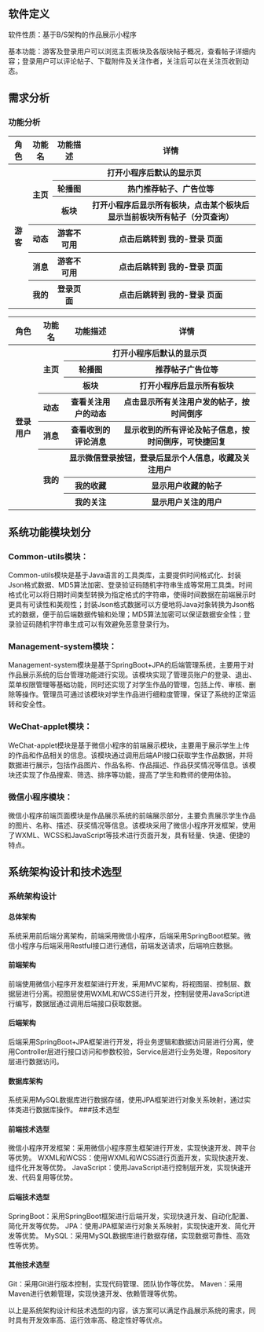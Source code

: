 ## 软件定义

软件性质：基于B/S架构的作品展示小程序

基本功能：游客及登录用户可以浏览主页板块及各版块帖子概况，查看帖子详细内容；登录用户可以评论帖子、下载附件及关注作者，关注后可以在关注页收到动态。

## 需求分析

### 功能分析

<table>
  <tr>
    <th>角色</th>
    <th>功能名</th>
    <th>功能描述</th>
    <th>详情</th>
  </tr>
  <tr>
    <th rowspan="6">游客</th>
    <th rowspan="3">主页</th>
    <th colspan="2">打开小程序后默认的显示页</th>
  </tr>
  <tr>
    <th>轮播图</th>
    <th>热门推荐帖子、广告位等</th>
  </tr>
  <tr>
    <th>板块</th>
    <th>打开小程序后显示所有板块，点击某个板块后显示当前板块所有帖子（分页查询）</th>
  </tr>
  <tr>
    <th>动态</th>
    <th>游客不可用</th>
    <th>点击后跳转到 我的-登录 页面</th>
  </tr>
  <tr>
    <th>消息</th>
    <th>游客不可用</th>
    <th>点击后跳转到 我的-登录 页面</th>
  </tr>
  <tr>
    <th>我的</th>
    <th>登录页面</th>
    <th>点击后跳转到 我的-登录 页面</th>
  </tr>
</table>

<table>
  <tr>
    <th>角色</th>
    <th>功能名</th>
    <th>功能描述</th>
    <th>详情</th>
  </tr>
<tr>
    <th rowspan="8">登录用户</th>
    <th rowspan="3">主页</th>
    <th colspan="2">打开小程序后默认的显示页</th>
  </tr>
  <tr>
    <th>轮播图</th>
    <th>推荐帖子广告位等</th>
  </tr>
  <tr>
    <th>板块</th>
    <th>打开小程序后显示所有板块</th>
  </tr>
  <tr>
    <th>动态</th>
    <th>查看关注用户的动态</th>
    <th>点击显示所有关注用户发的帖子，按时间倒序</th>
  </tr>
  <tr>
    <th>消息</th>
    <th>查看收到的评论消息</th>
    <th>显示收到的所有评论及帖子信息，按时间倒序，可快捷回复</th>
  </tr>
  <tr>
    <th rowspan="3">我的</th>
    <th colspan="2">显示微信登录按钮，登录后显示个人信息，收藏及关注用户</th>
  </tr>
  <tr>
    <th>我的收藏</th>
    <th>显示用户收藏的帖子</th>
  </tr>
  <tr>
    <th>我的关注</th>
    <th>显示用户关注的用户</th>
  </tr>

</table>

##	系统功能模块划分
### Common-utils模块：
Common-utils模块是基于Java语言的工具类库，主要提供时间格式化、封装Json格式数据、MD5算法加密、登录验证码随机字符串生成等常用工具类。时间格式化可以将日期时间类型转换为指定格式的字符串，使得时间数据在前端展示时更具有可读性和美观性；封装Json格式数据可以方便地将Java对象转换为Json格式的数据，便于前后端数据传输和处理；MD5算法加密可以保证数据安全性；登录验证码随机字符串生成可以有效避免恶意登录行为。
### Management-system模块：
Management-system模块是基于SpringBoot+JPA的后端管理系统，主要用于对作品展示系统的后台管理功能进行实现。该模块实现了管理员账户的登录、退出、菜单权限管理等基础功能，同时还实现了对学生作品的管理，包括上传、审核、删除等操作。管理员可通过该模块对学生作品进行细粒度管理，保证了系统的正常运转和安全性。
### WeChat-applet模块：
WeChat-applet模块是基于微信小程序的前端展示模块，主要用于展示学生上传的作品和作品相关的信息。该模块通过调用后端API接口获取学生作品数据，并将数据进行展示，包括作品图片、作品名称、作品描述、作品获奖情况等信息。该模块还实现了作品搜索、筛选、排序等功能，提高了学生和教师的使用体验。
### 微信小程序模块：
微信小程序前端页面模块是作品展示系统的前端展示部分，主要负责展示学生作品的图片、名称、描述、获奖情况等信息。该模块采用了微信小程序开发框架，使用了WXML、WCSS和JavaScript等技术进行页面开发，具有轻量、快速、便捷的特点。
## 系统架构设计和技术选型
### 系统架构设计
#### 总体架构
系统采用前后端分离架构，前端采用微信小程序，后端采用SpringBoot框架。微信小程序与后端采用Restful接口进行通信，前端发送请求，后端响应数据。
#### 前端架构
前端使用微信小程序开发框架进行开发，采用MVC架构，将视图层、控制层、数据层进行分离。视图层使用WXML和WCSS进行开发，控制层使用JavaScript进行编写，数据层通过调用后端接口获取数据。
#### 后端架构
后端采用SpringBoot+JPA框架进行开发，将业务逻辑和数据访问层进行分离，使用Controller层进行接口访问和参数校验，Service层进行业务处理，Repository层进行数据访问。
#### 数据库架构
系统采用MySQL数据库进行数据存储，使用JPA框架进行对象关系映射，通过实体类进行数据库操作。
###技术选型
#### 前端技术选型
微信小程序开发框架：采用微信小程序原生框架进行开发，实现快速开发、跨平台等优势。 WXML和WCSS：使用WXML和WCSS进行页面开发，实现快速开发、组件化开发等优势。 JavaScript：使用JavaScript进行控制层开发，实现快速开发、代码复用等优势。
#### 后端技术选型
SpringBoot：采用SpringBoot框架进行后端开发，实现快速开发、自动化配置、简化开发等优势。 JPA：使用JPA框架进行对象关系映射，实现快速开发、简化开发等优势。 MySQL：采用MySQL数据库进行数据存储，实现数据可靠性、高效性等优势。
#### 其他技术选型
Git：采用Git进行版本控制，实现代码管理、团队协作等优势。 Maven：采用Maven进行依赖管理，实现快速开发、依赖管理等优势。

以上是系统架构设计和技术选型的内容，该方案可以满足作品展示系统的需求，同时具有开发效率高、运行效率高、稳定性好等优点。
